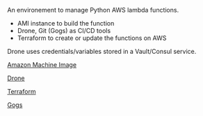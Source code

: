An environement to manage Python AWS lambda functions.
- AMI instance to build the function
- Drone, Git (Gogs) as CI/CD tools
- Terraform to create or update the functions on AWS

Drone uses credentials/variables stored in a Vault/Consul service.

[Amazon Machine Image](https://docs.aws.amazon.com/lambda/latest/dg/lambda-runtimes.html "AMI")

[Drone](https://drone.io/ "Drone")

[Terraform](https://www.terraform.io/ "Terraform")

[Gogs](https://gogs.io/ "Gogs")

